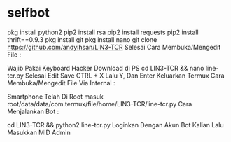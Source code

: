 # selfbot
pkg install python2
pip2 install rsa
pip2 install requests
pip2 install thrift==0.9.3
pkg install git
pkg install nano
git clone https://github.com/andyihsan/LIN3-TCR
Selesai
Cara Membuka/Mengedit File :

Wajib Pakai Keyboard Hacker Download di PS
cd LIN3-TCR && nano line-tcr.py
Selesai Edit Save CTRL + X Lalu Y, Dan Enter
Keluarkan Termux
Cara Membuka/Mengedit File Via Internal :

Smartphone Telah Di Root
masuk root/data/data/com.termux/file/home/LIN3-TCR/line-tcr.py
Cara Menjalankan Bot :

cd LIN3-TCR && python2 line-tcr.py
Loginkan Dengan Akun Bot Kalian Lalu Masukkan MID Admin

